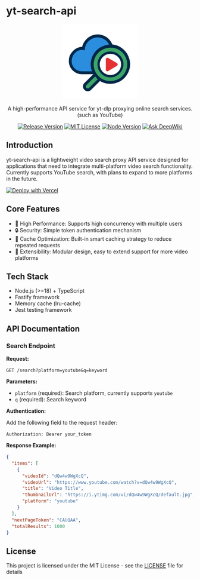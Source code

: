 # yt-search-api

<div align="center">
  <img src="./yt-search-api.png" alt="yt-search-api logo" width="200" />
  <br />
  <p>A high-performance API service for yt-dlp proxying online search services. (such as YouTube)</p>
  <p>
    <a href="https://github.com/samzong/yt-search-api/releases"><img src="https://img.shields.io/github/v/release/samzong/yt-search-api" alt="Release Version" /></a>
    <a href="https://github.com/samzong/yt-search-api/blob/main/LICENSE"><img src="https://img.shields.io/github/license/samzong/yt-search-api" alt="MIT License" /></a>
    <a href="https://nodejs.org/"><img src="https://img.shields.io/badge/node-%3E%3D18-brightgreen" alt="Node Version" /></a>
    <a href="https://deepwiki.com/samzong/yt-search-api"><img src="https://deepwiki.com/badge.svg" alt="Ask DeepWiki"></a>
  </p>
</div>

## Introduction

yt-search-api is a lightweight video search proxy API service designed for applications that need to integrate multi-platform video search functionality. Currently supports YouTube search, with plans to expand to more platforms in the future.

[![Deploy with Vercel](https://vercel.com/button)](https://vercel.com/new/clone?repository-url=https%3A%2F%2Fgithub.com%2Fsamzong%2Fyt-search-api)

## Core Features

- 🚀 High Performance: Supports high concurrency with multiple users
- 🔒 Security: Simple token authentication mechanism
- 🔄 Cache Optimization: Built-in smart caching strategy to reduce repeated requests
- 🔌 Extensibility: Modular design, easy to extend support for more video platforms

## Tech Stack

- Node.js (>=18) + TypeScript
- Fastify framework
- Memory cache (lru-cache)
- Jest testing framework

## API Documentation

### Search Endpoint

**Request:**

```
GET /search?platform=youtube&q=keyword
```

**Parameters:**

- `platform` (required): Search platform, currently supports `youtube`
- `q` (required): Search keyword

**Authentication:**

Add the following field to the request header:

```
Authorization: Bearer your_token
```

**Response Example:**

```json
{
  "items": [
    {
      "videoId": "dQw4w9WgXcQ",
      "videoUrl": "https://www.youtube.com/watch?v=dQw4w9WgXcQ",
      "title": "Video Title",
      "thumbnailUrl": "https://i.ytimg.com/vi/dQw4w9WgXcQ/default.jpg",
      "platform": "youtube"
    }
  ],
  "nextPageToken": "CAUQAA",
  "totalResults": 1000
}
```

## License

This project is licensed under the MIT License - see the [LICENSE](LICENSE) file for details

